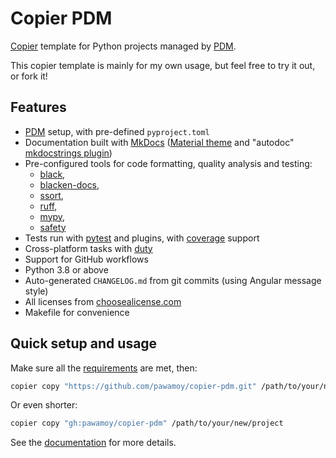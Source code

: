 # Copier PDM

[Copier](https://github.com/copier-org/copier) template
for Python projects managed by [PDM](https://github.com/pdm-project/pdm).

This copier template is mainly for my own usage,
but feel free to try it out, or fork it!

## Features

- [PDM](https://github.com/pdm-project/pdm) setup, with pre-defined `pyproject.toml`
- Documentation built with [MkDocs](https://github.com/mkdocs/mkdocs)
  ([Material theme](https://github.com/squidfunk/mkdocs-material)
  and "autodoc" [mkdocstrings plugin](https://github.com/mkdocstrings/mkdocstrings))
- Pre-configured tools for code formatting, quality analysis and testing:
    - [black](https://github.com/psf/black),
    - [blacken-docs](https://github.com/adamchainz/blacken-docs),
    - [ssort](https://github.com/bwhmather/ssort),
    - [ruff](https://github.com/charliermarsh/ruff),
    - [mypy](https://github.com/python/mypy),
    - [safety](https://github.com/pyupio/safety)
- Tests run with [pytest](https://github.com/pytest-dev/pytest) and plugins, with [coverage](https://github.com/nedbat/coveragepy) support
- Cross-platform tasks with [duty](https://github.com/pawamoy/duty)
- Support for GitHub workflows
- Python 3.8 or above
- Auto-generated `CHANGELOG.md` from git commits (using Angular message style)
- All licenses from [choosealicense.com](https://choosealicense.com/appendix/)
- Makefile for convenience

## Quick setup and usage

Make sure all the
[requirements](https://pawamoy.github.io/copier-pdm/requirements)
are met, then:

```bash
copier copy "https://github.com/pawamoy/copier-pdm.git" /path/to/your/new/project
```

Or even shorter:

```bash
copier copy "gh:pawamoy/copier-pdm" /path/to/your/new/project
```

See the [documentation](https://pawamoy.github.io/copier-pdm)
for more details.
